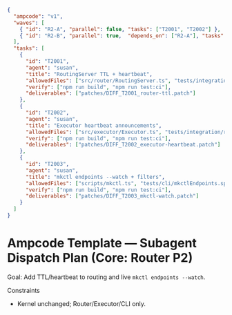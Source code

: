 ```json
{
  "ampcode": "v1",
  "waves": [
    { "id": "R2-A", "parallel": false, "tasks": ["T2001", "T2002"] },
    { "id": "R2-B", "parallel": true,  "depends_on": ["R2-A"], "tasks": ["T2003"] }
  ],
  "tasks": [
    {
      "id": "T2001",
      "agent": "susan",
      "title": "RoutingServer TTL + heartbeat",
      "allowedFiles": ["src/router/RoutingServer.ts", "tests/integration/router-inproc.spec.ts"],
      "verify": ["npm run build", "npm run test:ci"],
      "deliverables": ["patches/DIFF_T2001_router-ttl.patch"]
    },
    {
      "id": "T2002",
      "agent": "susan",
      "title": "Executor heartbeat announcements",
      "allowedFiles": ["src/executor/Executor.ts", "tests/integration/router-announcements.spec.ts"],
      "verify": ["npm run build", "npm run test:ci"],
      "deliverables": ["patches/DIFF_T2002_executor-heartbeat.patch"]
    },
    {
      "id": "T2003",
      "agent": "susan",
      "title": "mkctl endpoints --watch + filters",
      "allowedFiles": ["scripts/mkctl.ts", "tests/cli/mkctlEndpoints.spec.ts"],
      "verify": ["npm run build", "npm run test:ci"],
      "deliverables": ["patches/DIFF_T2003_mkctl-watch.patch"]
    }
  ]
}
```

# Ampcode Template — Subagent Dispatch Plan (Core: Router P2)

Goal: Add TTL/heartbeat to routing and live `mkctl endpoints --watch`.

Constraints
- Kernel unchanged; Router/Executor/CLI only.

